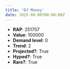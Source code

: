 ```yaml
---
title: 'DJ Money'
date: 2025-08-06T00:00:00Z
---
```

- **RAP**: 251707
- **Value**: 100000
- **Demand level**: 0
- **Trend**: 2
- **Projected?**: True
- **Hyped?**: True
- **Rare?**: True
